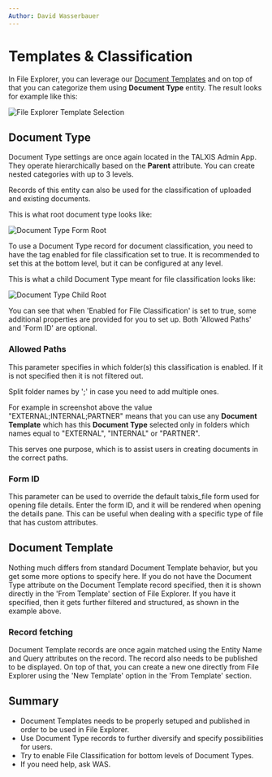 ```yaml
---
Author: David Wasserbauer
---
```


# Templates & Classification

In File Explorer, you can leverage our [Document Templates](./../../utilities/templates/document-template.md) and on top of that you can categorize them using **Document Type** entity.
The result looks for example like this:

![File Explorer Template Selection](/.attachments/applications/Controls/FileExplorer/fileexplorer_templateselection.png)

## Document Type

Document Type settings are once again located in the TALXIS Admin App. They operate hierarchically based on the **Parent** attribute. You can create nested categories with up to 3 levels. 

Records of this entity can also be used for the classification of uploaded and existing documents.

This is what root document type looks like:

![Document Type Form Root](/.attachments/applications/Controls/FileExplorer/documenttype_rootform.png)

To use a Document Type record for document classification, you need to have the tag enabled for file classification set to true. It is recommended to set this at the bottom level, but it can be configured at any level.

This is what a child Document Type meant for file classification looks like:

![Document Type Child Root](/.attachments/applications/Controls/FileExplorer/documenttype_childform.png)

You can see that when 'Enabled for File Classification' is set to true, some additional properties are provided for you to set up. Both 'Allowed Paths' and 'Form ID' are optional.

### Allowed Paths

This parameter specifies in which folder(s) this classification is enabled. If it is not specified then it is not filtered out. 

Split folder names by ';' in case you need to add multiple ones.

For example in screenshot above the value "EXTERNAL;INTERNAL;PARTNER" means that you can use any **Document Template** which has this **Document Type** selected only in folders which names equal to "EXTERNAL", "INTERNAL" or "PARTNER".

This serves one purpose, which is to assist users in creating documents in the correct paths.

### Form ID

This parameter can be used to override the default talxis_file form used for opening file details. Enter the form ID, and it will be rendered when opening the details pane. This can be useful when dealing with a specific type of file that has custom attributes.


## Document Template

Nothing much differs from standard Document Template behavior, but you get some more options to specify here. If you do not have the Document Type attribute on the Document Template record specified, then it is shown directly in the 'From Template' section of File Explorer. If you have it specified, then it gets further filtered and structured, as shown in the example above.

### Record fetching

Document Template records are once again matched using the Entity Name and Query attributes on the record. The record also needs to be published to be displayed. On top of that, you can create a new one directly from File Explorer using the 'New Template' option in the 'From Template' section.


## Summary

- Document Templates needs to be properly setuped and published in order to be used in File Explorer.
- Use Document Type records to further diversify and specify possibilities for users.
- Try to enable File Classification for bottom levels of Document Types.
- If you need help, ask WAS.